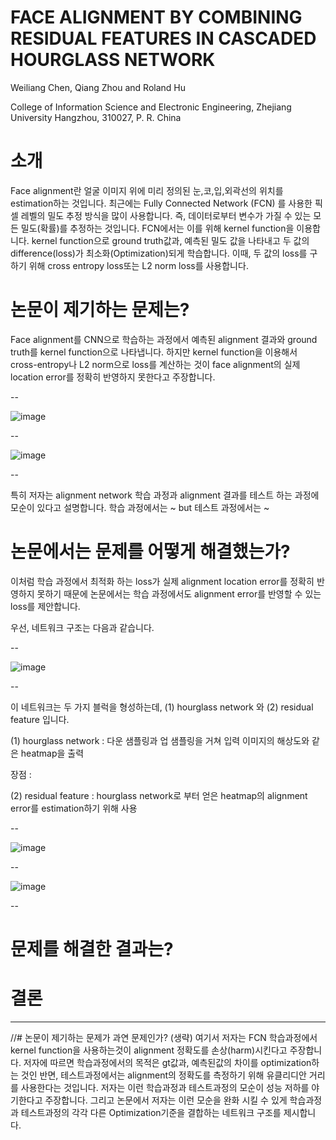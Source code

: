 # FACE ALIGNMENT BY COMBINING RESIDUAL FEATURES IN CASCADED HOURGLASS NETWORK

Weiliang Chen, Qiang Zhou and Roland Hu

College of Information Science and Electronic Engineering, Zhejiang University
Hangzhou, 310027, P. R. China

# 소개

Face alignment란 얼굴 이미지 위에 미리 정의된 눈,코,입,외곽선의 위치를 estimation하는 것입니다. 최근에는 Fully Connected Network (FCN) 를 사용한 픽셀 레벨의 밀도 추정 방식을 많이 사용합니다. 즉, 데이터로부터 변수가 가질 수 있는 모든 밀도(확률)를 추정하는 것입니다. FCN에서는 이를 위해 kernel function을 이용합니다. kernel function으로 ground truth값과, 예측된 밀도 값을 나타내고 두 값의 difference(loss)가 최소화(Optimization)되게 학습합니다. 이때, 두 값의 loss를 구하기 위해 cross entropy loss또는 L2 norm loss를 사용합니다. 

# 논문이 제기하는 문제는? 
  
Face alignment를 CNN으로 학습하는 과정에서 예측된 alignment 결과와 ground truth를 kernel function으로 나타냅니다. 하지만 kernel function을 이용해서 cross-entropy나 L2 norm으로 loss를 계산하는 것이 face alignment의 실제 location error를 정확히 반영하지 못한다고 주장합니다.

--

![image](https://user-images.githubusercontent.com/23207379/51083635-ccb19480-1760-11e9-91af-737b98b45dac.png)

--

![image](https://user-images.githubusercontent.com/23207379/51083649-f965ac00-1760-11e9-8578-679a4c535c91.png)  

--

특히 저자는 alignment network 학습 과정과 alignment 결과를 테스트 하는 과정에 모순이 있다고 설명합니다.
학습 과정에서는 ~ but 테스트 과정에서는 ~

# 논문에서는 문제를 어떻게 해결했는가?

이처럼 학습 과정에서 최적화 하는 loss가 실제 alignment location error를 정확히 반영하지 못하기 때문에 
논문에서는 학습 과정에서도 alignment error를 반영할 수 있는 loss를 제안합니다.

우선, 네트워크 구조는 다음과 같습니다.

--

![image](https://user-images.githubusercontent.com/23207379/51083157-a982e700-1758-11e9-99bb-37a1d500e543.png)

--

이 네트워크는 두 가지 블럭을 형성하는데, (1) hourglass network 와 (2) residual feature 입니다.

(1) hourglass network : 다운 샘플링과 업 샘플링을 거쳐 입력 이미지의 해상도와 같은 heatmap을 출력 

장점 : 

(2) residual feature : hourglass network로 부터 얻은 heatmap의 alignment error를 estimation하기 위해 사용

--

![image](https://user-images.githubusercontent.com/23207379/51130190-c8c06800-186f-11e9-8163-f4de28af70bf.png)

--

![image](https://user-images.githubusercontent.com/23207379/51130107-90b92500-186f-11e9-93d2-bd56c90ee9f5.png)

--

# 문제를 해결한 결과는?

# 결론



---
//# 논문이 제기하는 문제가 과연 문제인가? (생략)
여기서 저자는 FCN 학습과정에서 kernel function을 사용하는것이 alignment 정확도를 손상(harm)시킨다고 주장합니다. 저자에 따르면 학습과정에서의 
목적은 gt값과, 예측된값의 차이를 optimization하는 것인 반면, 테스트과정에서는 alignment의 정확도를 측정하기 위해 유클리디안 거리를 사용한다는 것입니다. 저자는 이런 학습과정과 테스트과정의 모순이 성능 저하를 야기한다고 주장합니다. 
그리고 논문에서 저자는 이런 모순을 완화 시킬 수 있게 학습과정과 테스트과정의 각각 다른 Optimization기준을 결합하는 네트워크 구조를 제시합니다.
